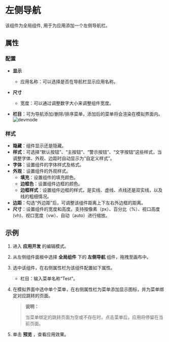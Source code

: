 # 左侧导航

该组件为全局组件, 用于为应用添加一个左侧导航栏。

## 属性

### 配置

- **显示**
  - 应用名称：可以选择是否在导航栏显示应用名称。

- **尺寸**
  - 宽度：可以通过调整数字大小来调整组件宽度。

- **栏目**：可为导航添加/删除/排序菜单，添加后的菜单将会渲染在模拟界面内。
    ![devmode](https://docimages.blob.core.chinacloudapi.cn/images/Kris/AppsV2/leftmenu3.png)

### 样式

- **隐藏**：组件显示还是隐藏。
- **样式**：可选择“默认按钮”、“主按钮”、“警示按钮”、“文字按钮”这些样式，当调整字体、外观、边距时自动显示为“自定义样式”。
- **字体**：设置组件的字体样式及格式。
- **外观**：设置组件的外观样式。
  - **填充**：设置组件的填充颜色。
  - **边框色**：设置组件边框的颜色。
  - **边框样式**：设置组件边框的样式，是实线、虚线、点线还是双实线，以及线的粗细情况。
- **边距**：勾选“外边距”后，可调整该组件距离上下左右外边框的距离。
- **尺寸**：设置组件的宽度和高度。支持按像素（px）、百分比（%）、视口高度(vh)、视口宽度（vw）、自动（auto）进行缩放。

## 示例

1. 进入 **应用开发** 的编辑模式。
2. 从左侧组件面板中选择 **全局组件** 下的 **左侧导航** 组件，拖拽至画布中。
3. 选中该组件，在右侧属性栏为该组件配置如下属性。

    - 栏目：输入菜单名称“Test”。

4. 在模拟界面中选中单个菜单，在右侧属性栏为菜单添加显示图标，并为菜单绑定对应跳转的页面。

    > **说明：**
    >
    > 当菜单绑定的跳转页面为空或不存在时，点击菜单后，应用将停留在当前页面。

5. 单击 **预览** ，查看应用效果。

